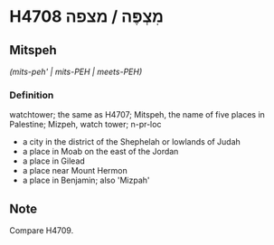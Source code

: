 # H4708 מִצְפֶּה / מצפה

## Mitspeh

_(mits-peh' | mits-PEH | meets-PEH)_

### Definition

watchtower; the same as H4707; Mitspeh, the name of five places in Palestine; Mizpeh, watch tower; n-pr-loc

- a city in the district of the Shephelah or lowlands of Judah
- a place in Moab on the east of the Jordan
- a place in Gilead
- a place near Mount Hermon
- a place in Benjamin; also 'Mizpah'

## Note

Compare H4709.
